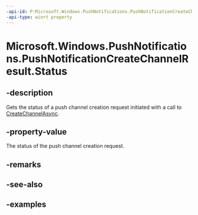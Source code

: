 ```yaml
---
-api-id: P:Microsoft.Windows.PushNotifications.PushNotificationCreateChannelResult.Status
-api-type: winrt property
---
```


# Microsoft.Windows.PushNotifications.PushNotificationCreateChannelResult.Status

<!--
public Microsoft.Windows.PushNotifications.PushNotificationChannelStatus Status { get; }
-->


## -description

Gets the status of a push channel creation request initiated with a call to [CreateChannelAsync](xref:Microsoft.Windows.PushNotifications.PushNotificationManager.CreateChannelAsync(System.Guid)).

## -property-value

The status of the push channel creation request.

## -remarks

## -see-also

## -examples


